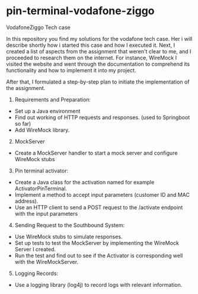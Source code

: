 # pin-terminal-vodafone-ziggo
VodafoneZiggo Tech case

In this repository you find my solutions for the vodafone tech case. Her i will describe shortly how i started this case and how I executed it. 
Next, I created a list of aspects from the assignment that weren't clear to me, and I proceeded to research them on the internet. 
For instance, WireMock I visited the website and went through the documentation to comprehend its functionality and how to implement it into my project.

After that, I formulated a step-by-step plan to initiate the implementation of the assignment. 


1. Requirements and Preparation:

- Set up a Java environment
- Find out working of HTTP requests and responses. (used to Springboot so far)
- Add WireMock library.

2. MockServer
- Create a MockServer handler to start a mock server and configure WireMock stubs

3. Pin terminal activator:
- Create a Java class for the activation named for example ActivatorPinTerminal.
- Implement a method to accept input parameters (customer ID and MAC address).
- Use an HTTP client to send a POST request to the /activate endpoint with the input parameters

4. Sending Request to the Southbound System:

- Use WireMock stubs to simulate responses.
- Set up tests to test the MockServer by implementing the WireMock Server I created.
- Run the test and find out to see if the Activator is corresponding well with the WireMockServer.

5. Logging Records:

- Use a logging library (log4j) to record logs with relevant information.

